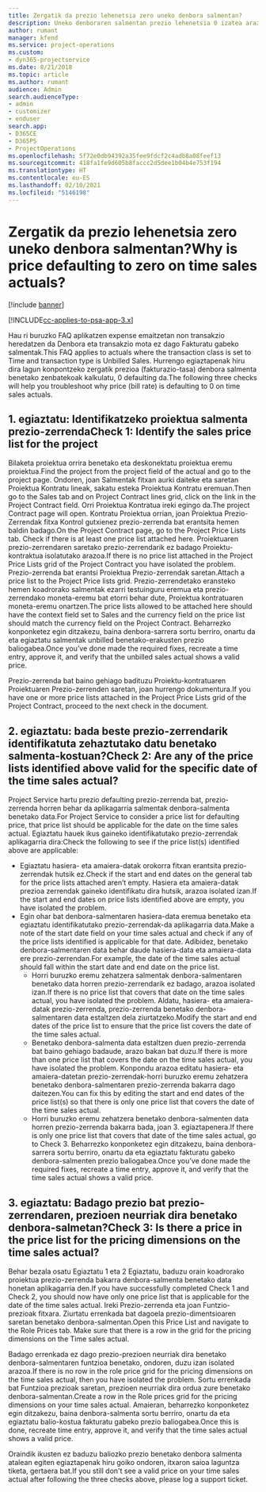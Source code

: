 ```yaml
---
title: Zergatik da prezio lehenetsia zero uneko denbora salmentan?
description: Uneko denboraren salmentan prezio lehenetsia 0 izatea arazoa konpontzeko.
author: rumant
manager: kfend
ms.service: project-operations
ms.custom:
- dyn365-projectservice
ms.date: 8/21/2018
ms.topic: article
ms.author: rumant
audience: Admin
search.audienceType:
- admin
- customizer
- enduser
search.app:
- D365CE
- D365PS
- ProjectOperations
ms.openlocfilehash: 5f72e0db94392a35fee9fdcf2c4adb8a08feef13
ms.sourcegitcommit: 418fa1fe9d605b8faccc2d5dee1b04b4e753f194
ms.translationtype: HT
ms.contentlocale: eu-ES
ms.lasthandoff: 02/10/2021
ms.locfileid: "5146198"
---
```

# <a name="why-is-price-defaulting-to-zero-on-time-sales-actuals"></a><span data-ttu-id="eac38-103">Zergatik da prezio lehenetsia zero uneko denbora salmentan?</span><span class="sxs-lookup"><span data-stu-id="eac38-103">Why is price defaulting to zero on time sales actuals?</span></span>

[!include [banner](../includes/psa-now-project-operations.md)]

[!INCLUDE[cc-applies-to-psa-app-3.x](../includes/cc-applies-to-psa-app-3x.md)]

<span data-ttu-id="eac38-104">Hau ri buruzko FAQ aplikatzen expense emaitzetan non transakzio heredatzen da Denbora eta transakzio mota ez dago Fakturatu gabeko salmentak.</span><span class="sxs-lookup"><span data-stu-id="eac38-104">This FAQ applies to actuals where the transaction class is set to Time and transaction type is Unbilled Sales.</span></span> <span data-ttu-id="eac38-105">Hurrengo egiaztapenak hiru dira lagun konpontzeko zergatik prezioa (fakturazio-tasa) denbora salmenta benetako zenbatekoak kalkulatu, 0 defaulting da.</span><span class="sxs-lookup"><span data-stu-id="eac38-105">The following three checks will help you troubleshoot why price (bill rate) is defaulting to 0 on time sales actuals.</span></span>

## <a name="check-1-identify-the-sales-price-list-for-the-project"></a><span data-ttu-id="eac38-106">1. egiaztatu: Identifikatzeko proiektua salmenta prezio-zerrenda</span><span class="sxs-lookup"><span data-stu-id="eac38-106">Check 1: Identify the sales price list for the project</span></span>

<span data-ttu-id="eac38-107">Bilaketa proiektua orrira benetako eta deskonektatu proiektua eremu proiektua.</span><span class="sxs-lookup"><span data-stu-id="eac38-107">Find the project from the project field of the actual and go to the project page.</span></span> <span data-ttu-id="eac38-108">Ondoren, joan Salmentak fitxan aurki daiteke eta saretan Proiektua Kontratu lineak, sakatu esteka Proiektua Kontratu eremuan.</span><span class="sxs-lookup"><span data-stu-id="eac38-108">Then go to the Sales tab and on Project Contract lines grid, click on the link in the Project Contract field.</span></span> <span data-ttu-id="eac38-109">Orri Proiektua Kontratua ireki egingo da.</span><span class="sxs-lookup"><span data-stu-id="eac38-109">The project Contract page will open.</span></span> <span data-ttu-id="eac38-110">Kontratu Proiektua orrian, joan Proiektua Prezio-Zerrendak fitxa Kontrol gutxienez prezio-zerrenda bat erantsita hemen baldin badago.</span><span class="sxs-lookup"><span data-stu-id="eac38-110">On the Project Contract page, go to the Project Price Lists tab. Check if there is at least one price list attached here.</span></span> <span data-ttu-id="eac38-111">Proiektuaren prezio-zerrendaren saretako prezio-zerrendarik ez badago Proiektu-kontraktua isolatutako arazoa.</span><span class="sxs-lookup"><span data-stu-id="eac38-111">If there is no price list attached in the Project Price Lists grid of the Project Contract you have isolated the problem.</span></span> <span data-ttu-id="eac38-112">Prezio-zerrenda bat erantsi Proiektua Prezio-zerrendak saretan.</span><span class="sxs-lookup"><span data-stu-id="eac38-112">Attach a price list to the Project Price lists grid.</span></span> <span data-ttu-id="eac38-113">Prezio-zerrendetako eransteko hemen koadrorako salmentak ezarri testuinguru eremua eta prezio-zerrendako moneta-eremu bat etorri behar dute, Proiektua kontratuaren moneta-eremu onartzen.</span><span class="sxs-lookup"><span data-stu-id="eac38-113">The price lists allowed to be attached here should have the context field set to Sales and the currency field on the price list should match the currency field on the Project Contract.</span></span> <span data-ttu-id="eac38-114">Beharrezko konponketez egin ditzakezu, baina denbora-sarrera sortu berriro, onartu da eta egiaztatu salmentak unbilled benetako-erakusten prezio baliogabea.</span><span class="sxs-lookup"><span data-stu-id="eac38-114">Once you’ve done made the required fixes, recreate a time entry, approve it, and verify that the unbilled sales actual shows a valid price.</span></span> 

<span data-ttu-id="eac38-115">Prezio-zerrenda bat baino gehiago badituzu Proiektu-kontratuaren Proiektuaren Prezio-zerrenden saretan, joan hurrengo dokumentura.</span><span class="sxs-lookup"><span data-stu-id="eac38-115">If you have one or more price lists attached in the Project Price Lists grid of the Project Contract, proceed to the next check in the document.</span></span>

## <a name="check-2-are-any-of-the-price-lists-identified-above-valid-for-the-specific-date-of-the-time-sales-actual"></a><span data-ttu-id="eac38-116">2. egiaztatu: bada beste prezio-zerrendarik identifikatuta zehaztutako datu benetako salmenta-kostuan?</span><span class="sxs-lookup"><span data-stu-id="eac38-116">Check 2: Are any of the price lists identified above valid for the specific date of the time sales actual?</span></span>

<span data-ttu-id="eac38-117">Project Service hartu prezio defaulting prezio-zerrenda bat, prezio-zerrenda horren behar da aplikagarria salmentak denbora-salmenta benetako data.</span><span class="sxs-lookup"><span data-stu-id="eac38-117">For Project Service to consider a price list for defaulting price, that price list should be applicable for the date on the time sales actual.</span></span> <span data-ttu-id="eac38-118">Egiaztatu hauek ikus gaineko identifikatutako prezio-zerrendak aplikagarria dira:</span><span class="sxs-lookup"><span data-stu-id="eac38-118">Check the following to see if the price list(s) identified above are applicable:</span></span>
- <span data-ttu-id="eac38-119">Egiaztatu hasiera- eta amaiera-datak orokorra fitxan erantsita prezio-zerrendak hutsik ez.</span><span class="sxs-lookup"><span data-stu-id="eac38-119">Check if the start and end dates on the general tab for the price lists attached aren’t empty.</span></span> <span data-ttu-id="eac38-120">Hasiera eta amaiera-datak prezioa zerrendak gaineko identifikatu dira hutsik, arazoa isolated izan.</span><span class="sxs-lookup"><span data-stu-id="eac38-120">If the start and end dates on price lists identified above are empty, you have isolated the problem.</span></span> 
- <span data-ttu-id="eac38-121">Egin ohar bat denbora-salmentaren hasiera-data eremua benetako eta egiaztatu identifikatutako prezio-zerrendak-da aplikagarria data.</span><span class="sxs-lookup"><span data-stu-id="eac38-121">Make a note of the start date field on your time sales actual and check if any of the price lists identified is applicable for that date.</span></span> <span data-ttu-id="eac38-122">Adibidez, benetako denbora-salmentaren data behar daude hasiera-data eta amaiera-data ere prezio-zerrendan.</span><span class="sxs-lookup"><span data-stu-id="eac38-122">For example, the date of the time sales actual should fall within the start date and end date on the price list.</span></span> 
    - <span data-ttu-id="eac38-123">Horri buruzko eremu zehatzera salmentak denbora-salmentaren benetako data horren prezio-zerrendarik ez badago, arazoa isolated izan.</span><span class="sxs-lookup"><span data-stu-id="eac38-123">If there is no price list that covers that date on the time sales actual, you have isolated the problem.</span></span> <span data-ttu-id="eac38-124">Aldatu, hasiera- eta amaiera-datak prezio-zerrenda, prezio-zerrenda benetako denbora-salmentaren data estaltzen dela ziurtatzeko.</span><span class="sxs-lookup"><span data-stu-id="eac38-124">Modify the start and end dates of the price list to ensure that the price list covers the date of the time sales actual.</span></span> 
    - <span data-ttu-id="eac38-125">Benetako denbora-salmenta data estaltzen duen prezio-zerrenda bat baino gehiago badaude, arazo bakan bat duzu.</span><span class="sxs-lookup"><span data-stu-id="eac38-125">If there is more than one price list that covers the date on the time sales actual, you have isolated the problem.</span></span> <span data-ttu-id="eac38-126">Konpondu arazoa editatu hasiera- eta amaiera-datetan prezio-zerrendak-horri buruzko eremu zehatzera benetako denbora-salmentaren prezio-zerrenda bakarra dago daitezen.</span><span class="sxs-lookup"><span data-stu-id="eac38-126">You can fix this by editing the start and end dates of the price list(s) so that there is only one price list that covers the date of the time sales actual.</span></span> 
    - <span data-ttu-id="eac38-127">Horri buruzko eremu zehatzera benetako denbora-salmenten data horren prezio-zerrenda bakarra bada, joan 3. egiaztapenera.</span><span class="sxs-lookup"><span data-stu-id="eac38-127">If there is only one price list that covers that date of the time sales actual, go to Check 3.</span></span>
<span data-ttu-id="eac38-128">Beharrezko konponketez egin ditzakezu, baina denbora-sarrera sortu berriro, onartu da eta egiaztatu fakturatu gabeko denbora-salmenten prezio baliogabea.</span><span class="sxs-lookup"><span data-stu-id="eac38-128">Once you’ve done made the required fixes, recreate a time entry, approve it, and verify that the time sales actual shows a valid price.</span></span>

## <a name="check-3-is-there-a-price-in-the-price-list-for-the-pricing-dimensions-on-the-time-sales-actual"></a><span data-ttu-id="eac38-129">3. egiaztatu: Badago prezio bat prezio-zerrendaren, prezioen neurriak dira benetako denbora-salmetan?</span><span class="sxs-lookup"><span data-stu-id="eac38-129">Check 3: Is there a price in the price list for the pricing dimensions on the time sales actual?</span></span>

<span data-ttu-id="eac38-130">Behar bezala osatu Egiaztatu 1 eta 2 Egiaztatu, baduzu orain koadrorako proiektua prezio-zerrenda bakarra denbora-salmenta benetako data honetan aplikagarria den.</span><span class="sxs-lookup"><span data-stu-id="eac38-130">If you have successfully completed Check 1 and Check 2, you should now have only one price list that is applicable for the date of the time sales actual.</span></span> <span data-ttu-id="eac38-131">Ireki Prezio-zerrenda eta joan Funtzio-prezioak fitxara. Ziurtatu errenkada bat dagoela prezio-dimentsioaren saretan benetako denbora-salmentan.</span><span class="sxs-lookup"><span data-stu-id="eac38-131">Open this Price List and navigate to the Role Prices tab. Make sure that there is a row in the grid for the pricing dimensions on the Time sales actual.</span></span>

<span data-ttu-id="eac38-132">Badago errenkada ez dago prezio-prezioen neurriak dira benetako denbora-salmentaren funtzioa benetako, ondoren, duzu izan isolated arazoa.</span><span class="sxs-lookup"><span data-stu-id="eac38-132">If there is no row in the role price grid for the pricing dimensions on the time sales actual, then you have isolated the problem.</span></span> <span data-ttu-id="eac38-133">Sortu errenkada bat Funtzioa prezioak saretan, prezioen neurriak dira ordua zure benetako denbora-salmentan.</span><span class="sxs-lookup"><span data-stu-id="eac38-133">Create a row in the Role prices grid for the pricing dimensions on your time sales actual.</span></span> <span data-ttu-id="eac38-134">Amaieran, beharrezko konponketez egin ditzakezu, baina denbora-salmenta sortu berriro, onartu da eta egiaztatu balio-kostua fakturatu gabeko prezio baliogabea.</span><span class="sxs-lookup"><span data-stu-id="eac38-134">Once this is done, recreate time entry, approve it, and verify that the time sales actual shows a valid price.</span></span>

<span data-ttu-id="eac38-135">Oraindik ikusten ez baduzu baliozko prezio benetako denbora salmenta atalean egiten egiaztapenak hiru goiko ondoren, itxaron saioa laguntza tiketa, gertaera bat.</span><span class="sxs-lookup"><span data-stu-id="eac38-135">If you still don't see a valid price on your time sales actual after following the three checks above, please log a support ticket.</span></span> 


